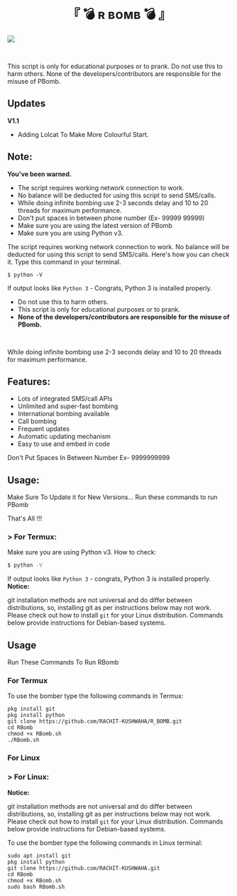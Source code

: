 <h1 align="center">
<b> 『 💣 ʀ ʙᴏᴍʙ 💣 』 </b>
</h1>

<img src="https://readme-typing-svg.herokuapp.com?color=F77247&width=420&lines=Ꭿ+ησσв+∂єνєℓσρєя+ғяσм+вιнαя%E2%9C%8C%EF%B8%8F">
</p> 
<br>


This script is only for educational purposes or to prank.
Do not use this to harm others.
None of the developers/contributors are responsible for the misuse of PBomb.
## Updates
**V1.1**
- Adding Lolcat To Make More Colourful Start.
## Note:

**You've been warned.**
- The script requires working network connection to work.
- No balance will be deducted for using this script to send SMS/calls.
- While doing infinite bombing use 2-3 seconds delay and 10 to 20 threads for maximum performance.
- Don't put spaces in between phone number (Ex- 99999 99999)
- Make sure you are using the latest version of PBomb
- Make sure you are using Python v3.

The script requires working network connection to work.
No balance will be deducted for using this script to send SMS/calls.
Here's how you can check it. Type this command in your terminal.
```
$ python -V
```
If output looks like `Python 3` - Congrats, Python 3 is installed properly.

- Do not use this to harm others.
- This script is only for educational purposes or to prank.
- **None of the developers/contributors are responsible for the misuse of PBomb.**
<br>

While doing infinite bombing use 2-3 seconds delay and 10 to 20 threads for maximum performance.
## Features:

- Lots of integrated SMS/call APIs
- Unlimited and super-fast bombing
- International bombing available
- Call bombing
- Frequent updates
- Automatic updating mechanism
- Easy to use and embed in code

Don't Put Spaces In Between Number Ex- 9999999999
## Usage:

Make Sure To Update it for New Versions...
Run these commands to run PBomb

That's All !!!
### > For Termux:

Make sure you are using Python v3. How to check:
```sh
$ python -V
```
If output looks like `Python 3` - congrats, Python 3 is installed properly.
**Notice:** 

git installation methods are not universal and do differ between distributions,
so, installing git as per instructions below may not work.
Please check out how to install `git` for your Linux distribution.
Commands below provide instructions for Debian-based systems.

## Usage
Run These Commands To Run RBomb
### For Termux
To use the bomber type the following commands in Termux:
```
pkg install git
pkg install python 
git clone https://github.com/RACHIT-KUSHWAHA/R_BOMB.git 
cd RBomb
chmod +x RBomb.sh
./RBomb.sh
```

### For Linux
### > For Linux:

**Notice:** 

git installation methods are not universal and do differ between distributions,
so, installing git as per instructions below may not work.
Please check out how to install `git` for your Linux distribution.
Commands below provide instructions for Debian-based systems.

To use the bomber type the following commands in Linux terminal:
```
sudo apt install git
pkg install python 
git clone https://github.com/RACHIT-KUSHWAHA.git 
cd RBomb
chmod +x RBomb.sh
sudo bash RBomb.sh
```
